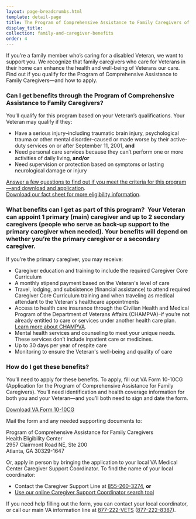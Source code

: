 ```yaml
---
layout: page-breadcrumbs.html
template: detail-page
title: The Program of Comprehensive Assistance to Family Caregivers of Post-9/11 Veterans
display_title:
collection: family-and-caregiver-benefits
order: 4
---
```

<div class="va-introtext">

If you’re a family member who’s caring for a disabled Veteran, we want to support you. We recognize that family caregivers who care for Veterans in their home can enhance the health and well-being of Veterans our care. Find out if you qualify for the Program of Comprehensive Assistance to Family Caregivers—and how to apply.

</div>

<div class="feature" markdown=“1”>

### Can I get benefits through the Program of Comprehensive Assistance to Family Caregivers?
You’ll qualify for this program based on your Veteran’s qualifications. Your Veteran may qualify if they:

- Have a serious injury–including traumatic brain injury, psychological trauma or other mental disorder–caused or made worse by their active-duty services on or after September 11, 2001, **and**
- Need personal care services because they can’t perform one or more activities of daily living, **and/or**
- Need supervision or protection based on symptoms or lasting neurological damage or injury

[Answer a few questions to find out if you meet the criteria for this program—and download and application](https://www.va.gov/healthbenefits/resources/Caregiver_Eligibility_Check.asp).<br>
[Download our fact sheet for more eligibility information](https://www.caregiver.va.gov/pdfs/PCAFC%20Eligibility%20Fact%20Sheet%205.2016-%20508%20Compliant.pdf).

</div>

### What benefits can I get as part of this program?  Your Veteran can appoint 1 primary (main) caregiver and up to 2 secondary caregivers (people who serve as back-up support to the primary caregiver when needed). Your benefits will depend on whether you’re the primary caregiver or a secondary caregiver.

If you’re the primary caregiver, you may receive:
- Caregiver education and training to include the required Caregiver Core Curriculum
- A monthly stipend payment based on the Veteran's level of care
- Travel, lodging, and subsistence (financial assistance) to attend required Caregiver Core Curriculum training and when traveling as medical attendant to the Veteran's healthcare appointments
- Access to health care insurance through the Civilian Health and Medical Program of the Department of Veterans Affairs (CHAMPVA)–if you’re not already entitled to care or services under another health care plan. [Learn more about CHAMPVA](/health-care/family-caregiver-benefits/champva/).
- Mental health services and counseling to meet your unique needs. These services don’t include inpatient care or medicines.
- Up to 30 days per year of respite care
- Monitoring to ensure the Veteran's well-being and quality of care

### How do I get these benefits?

You’ll need to apply for these benefits. To apply, fill out VA Form 10-10CG (Application for the Program of Comprehensive Assistance for Family Caregivers). You’ll need identification and health coverage information for both you and your Veteran—and you’ll both need to sign and date the form.

[Download VA Form 10-10CG]( )

Mail the form and any needed supporting documents to:

<p class='va-address-block'>
Program of Comprehensive Assistance for Family Caregivers<br>
Health Eligibility Center<br>
2957 Clairmont Road NE, Ste 200<br>
Atlanta, GA 30329-1647
</p>

Or, apply in person by bringing the application to your local VA Medical Center Caregiver Support Coordinator. To find the name of your local coordinator:

- Contact the Caregiver Support Line at <a href='tel:+1-855-260-3274'>855-260-3274</a>, **or** 
- [Use our online Caregiver Support Coordinator search tool](https://www.caregiver.va.gov/help_landing.asp)

If you need help filling out the form, you can contact your local coordinator, or call our main VA information line at <a href='tel:+1-877-222-8387'>877-222-VETS</a> (<a href='tel:+1-877-222-8387'>877-222-8387</a>).
